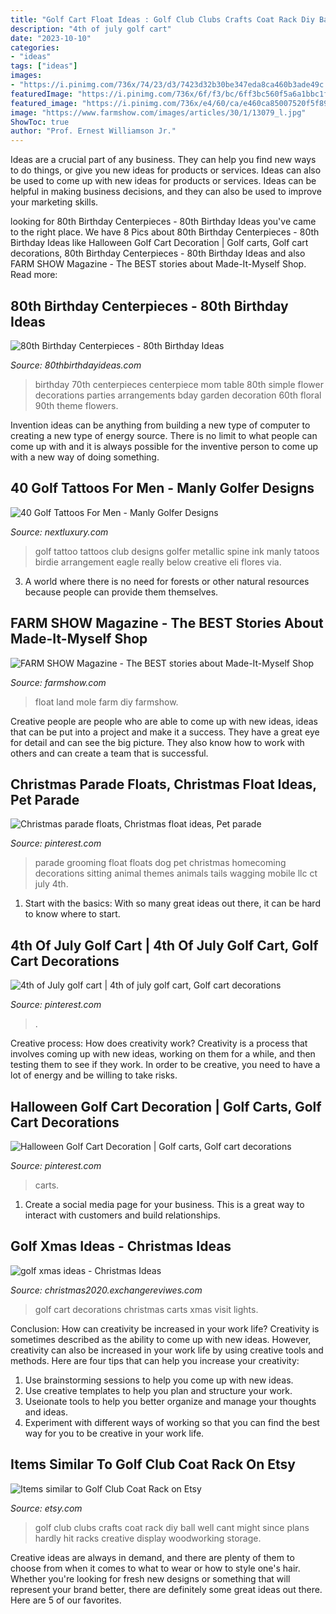 ```yaml
---
title: "Golf Cart Float Ideas : Golf Club Clubs Crafts Coat Rack Diy Ball Well Cant Might Since Plans Hardly Hit Racks Creative Display Woodworking Storage"
description: "4th of july golf cart"
date: "2023-10-10"
categories:
- "ideas"
tags: ["ideas"]
images:
- "https://i.pinimg.com/736x/74/23/d3/7423d32b30be347eda8ca460b3ade49c.jpg"
featuredImage: "https://i.pinimg.com/736x/6f/f3/bc/6ff3bc560f5a6a1bbc1f42737c5c12b6.jpg"
featured_image: "https://i.pinimg.com/736x/e4/60/ca/e460ca85007520f5f893f8551879b561--pet-sitting-pet-grooming.jpg"
image: "https://www.farmshow.com/images/articles/30/1/13079_l.jpg"
ShowToc: true
author: "Prof. Ernest Williamson Jr."
---
```



Ideas are a crucial part of any business. They can help you find new ways to do things, or give you new ideas for products or services. Ideas can also be used to come up with new ideas for products or services. Ideas can be helpful in making business decisions, and they can also be used to improve your marketing skills.

	

		
looking for 80th Birthday Centerpieces - 80th Birthday Ideas you've came to the right place. We have 8 Pics about 80th Birthday Centerpieces - 80th Birthday Ideas like Halloween Golf Cart Decoration | Golf carts, Golf cart decorations, 80th Birthday Centerpieces - 80th Birthday Ideas and also FARM SHOW Magazine - The BEST stories about Made-It-Myself Shop. Read more:
		
    
## 80th Birthday Centerpieces - 80th Birthday Ideas

<img loading=lazy src="https://www.80thbirthdayideas.com/wp-content/uploads/2015/02/DSC_0071.jpg" onerror="this.onerror=null;this.src='https://tse2.mm.bing.net/th?id=OIP.V1oLtv9akQYWLPVEm57uGgAAAA&amp;pid=15.1';" alt="80th Birthday Centerpieces - 80th Birthday Ideas">

_Source: 80thbirthdayideas.com_

>birthday 70th centerpieces centerpiece mom table 80th simple flower decorations parties arrangements bday garden decoration 60th floral 90th theme flowers. 

	

Invention ideas can be anything from building a new type of computer to creating a new type of energy source. There is no limit to what people can come up with and it is always possible for the inventive person to come up with a new way of doing something.

    
## 40 Golf Tattoos For Men - Manly Golfer Designs

<img loading=lazy src="http://nextluxury.com/wp-content/uploads/guy-with-metallic-golf-club-tattoo-on-calves.jpg" onerror="this.onerror=null;this.src='https://tse3.mm.bing.net/th?id=OIP.8dMsRXSX_Kx5Sn6LG8tw6AHaJ4&amp;pid=15.1';" alt="40 Golf Tattoos For Men - Manly Golfer Designs">

_Source: nextluxury.com_

>golf tattoo tattoos club designs golfer metallic spine ink manly tatoos birdie arrangement eagle really below creative eli flores via. 

	

3. A world where there is no need for forests or other natural resources because people can provide them themselves. 

    
## FARM SHOW Magazine - The BEST Stories About Made-It-Myself Shop

<img loading=lazy src="https://www.farmshow.com/images/articles/30/1/13079_l.jpg" onerror="this.onerror=null;this.src='https://tse2.mm.bing.net/th?id=OIP.utqxby2Jm4EBXmM8d1wjhwHaE6&amp;pid=15.1';" alt="FARM SHOW Magazine - The BEST stories about Made-It-Myself Shop">

_Source: farmshow.com_

>float land mole farm diy farmshow. 

	

Creative people are people who are able to come up with new ideas, ideas that can be put into a project and make it a success. They have a great eye for detail and can see the big picture. They also know how to work with others and can create a team that is successful.

    
## Christmas Parade Floats, Christmas Float Ideas, Pet Parade

<img loading=lazy src="https://i.pinimg.com/736x/e4/60/ca/e460ca85007520f5f893f8551879b561--pet-sitting-pet-grooming.jpg" onerror="this.onerror=null;this.src='https://tse4.mm.bing.net/th?id=OIP.NLWKjiwAnlbvQ_xR81Jh9wHaJ6&amp;pid=15.1';" alt="Christmas parade floats, Christmas float ideas, Pet parade">

_Source: pinterest.com_

>parade grooming float floats dog pet christmas homecoming decorations sitting animal themes animals tails wagging mobile llc ct july 4th. 

	

1. Start with the basics: With so many great ideas out there, it can be hard to know where to start.

    
## 4th Of July Golf Cart | 4th Of July Golf Cart, Golf Cart Decorations

<img loading=lazy src="https://i.pinimg.com/736x/6f/f3/bc/6ff3bc560f5a6a1bbc1f42737c5c12b6.jpg" onerror="this.onerror=null;this.src='https://tse4.mm.bing.net/th?id=OIP.KBA4pBfaSllyFsbRw1yM6gHaHZ&amp;pid=15.1';" alt="4th of July golf cart | 4th of july golf cart, Golf cart decorations">

_Source: pinterest.com_

>. 

	

Creative process: How does creativity work?
Creativity is a process that involves coming up with new ideas, working on them for a while, and then testing them to see if they work. In order to be creative, you need to have a lot of energy and be willing to take risks.

    
## Halloween Golf Cart Decoration | Golf Carts, Golf Cart Decorations

<img loading=lazy src="https://i.pinimg.com/736x/74/23/d3/7423d32b30be347eda8ca460b3ade49c.jpg" onerror="this.onerror=null;this.src='https://tse3.mm.bing.net/th?id=OIP.r_cWeF3gBEDGKbAgNwZaTwHaJ4&amp;pid=15.1';" alt="Halloween Golf Cart Decoration | Golf carts, Golf cart decorations">

_Source: pinterest.com_

>carts. 

	

1. Create a social media page for your business. This is a great way to interact with customers and build relationships.

    
## Golf Xmas Ideas - Christmas Ideas

<img loading=lazy src="http://christmas2020.exchangereviwes.com/wp-content/uploads/sites/29/2019/10/26-best-golf-cart-decorations-images-on-pinterest.jpg" onerror="this.onerror=null;this.src='https://tse2.mm.bing.net/th?id=OIP.GUKcAOtOqLuk8OKrA7ExvAHaKM&amp;pid=15.1';" alt="golf xmas ideas - Christmas Ideas">

_Source: christmas2020.exchangereviwes.com_

>golf cart decorations christmas carts xmas visit lights. 

	

Conclusion: How can creativity be increased in your work life?
Creativity is sometimes described as the ability to come up with new ideas. However, creativity can also be increased in your work life by using creative tools and methods. Here are four tips that can help you increase your creativity:
1. Use brainstorming sessions to help you come up with new ideas.
2. Use creative templates to help you plan and structure your work.
3. Useionate tools to help you better organize and manage your thoughts and ideas.
4. Experiment with different ways of working so that you can find the best way for you to be creative in your work life.

    
## Items Similar To Golf Club Coat Rack On Etsy

<img loading=lazy src="https://img0.etsystatic.com/000/0/6588747/il_570xN.308651154.jpg" onerror="this.onerror=null;this.src='https://tse2.mm.bing.net/th?id=OIP.jUGOi9fEYixkVgXHUWmioQHaJ4&amp;pid=15.1';" alt="Items similar to Golf Club Coat Rack on Etsy">

_Source: etsy.com_

>golf club clubs crafts coat rack diy ball well cant might since plans hardly hit racks creative display woodworking storage. 

	

Creative ideas are always in demand, and there are plenty of them to choose from when it comes to what to wear or how to style one's hair. Whether you're looking for fresh new designs or something that will represent your brand better, there are definitely some great ideas out there. Here are 5 of our favorites.

